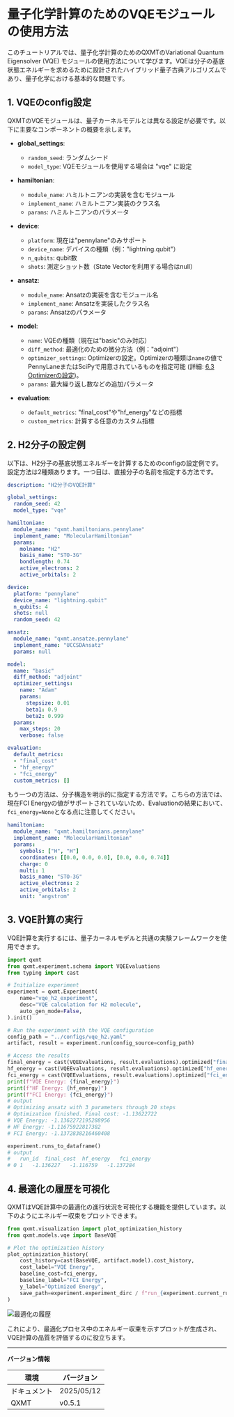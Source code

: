 # 量子化学計算のためのVQEモジュールの使用方法

このチュートリアルでは、量子化学計算のためのQXMTのVariational Quantum Eigensolver (VQE) モジュールの使用方法について学びます。VQEは分子の基底状態エネルギーを求めるために設計されたハイブリッド量子古典アルゴリズムであり、量子化学における基本的な問題です。

## 1. VQEのconfig設定

QXMTのVQEモジュールは、量子カーネルモデルとは異なる設定が必要です。以下に主要なコンポーネントの概要を示します。

- **global_settings**:
  - `random_seed`: ランダムシード
  - `model_type`: VQEモジュールを使用する場合は "vqe" に設定

- **hamiltonian**:
  - `module_name`: ハミルトニアンの実装を含むモジュール
  - `implement_name`: ハミルトニアン実装のクラス名
  - `params`: ハミルトニアンのパラメータ

- **device**:
  - `platform`: 現在は"pennylane"のみサポート
  - `device_name`: デバイスの種類（例："lightning.qubit"）
  - `n_qubits`: qubit数
  - `shots`: 測定ショット数（State Vectorを利用する場合はnull）

- **ansatz**:
  - `module_name`: Ansatzの実装を含むモジュール名
  - `implement_name`: Ansatzを実装したクラス名
  - `params`: Ansatzのパラメータ

- **model**:
  - `name`: VQEの種類（現在は"basic"のみ対応）
  - `diff_method`: 最適化のための微分方法（例："adjoint"）
  - `optimizer_settings`: Optimizerの設定。Optimizerの種類は`name`の値でPennyLaneまたはSciPyで用意されているものを指定可能 (詳細: [6.3 Optimizerの設定](./tool_reference.md#63-optimizerの設定))。
  - `params`: 最大繰り返し数などの追加パラメータ

- **evaluation**:
  - `default_metrics`: "final_cost"や"hf_energy"などの指標
  - `custom_metrics`: 計算する任意のカスタム指標

## 2. H2分子の設定例

以下は、H2分子の基底状態エネルギーを計算するためのconfigの設定例です。
設定方法は2種類あります。一つ目は、直接分子の名前を指定する方法です。

```yaml
description: "H2分子のVQE計算"

global_settings:
  random_seed: 42
  model_type: "vqe"

hamiltonian:
  module_name: "qxmt.hamiltonians.pennylane"
  implement_name: "MolecularHamiltonian"
  params:
    molname: "H2"
    basis_name: "STO-3G"
    bondlength: 0.74
    active_electrons: 2
    active_orbitals: 2

device:
  platform: "pennylane"
  device_name: "lightning.qubit"
  n_qubits: 4
  shots: null
  random_seed: 42

ansatz:
  module_name: "qxmt.ansatze.pennylane"
  implement_name: "UCCSDAnsatz"
  params: null

model:
  name: "basic"
  diff_method: "adjoint"
  optimizer_settings:
    name: "Adam"
    params:
      stepsize: 0.01
      beta1: 0.9
      beta2: 0.999
  params:
    max_steps: 20
    verbose: false

evaluation:
  default_metrics:
  - "final_cost"
  - "hf_energy"
  - "fci_energy"
  custom_metrics: []
```

もう一つの方法は、分子構造を明示的に指定する方法です。こちらの方法では、現在FCI Energyの値がサポートされていないため、Evaluationの結果において、`fci_energy=None`となる点に注意してください。

```yaml
hamiltonian:
  module_name: "qxmt.hamiltonians.pennylane"
  implement_name: "MolecularHamiltonian"
  params:
    symbols: ["H", "H"]
    coordinates: [[0.0, 0.0, 0.0], [0.0, 0.0, 0.74]]
    charge: 0
    multi: 1
    basis_name: "STO-3G"
    active_electrons: 2
    active_orbitals: 2
    unit: "angstrom"
```

## 3. VQE計算の実行

VQE計算を実行するには、量子カーネルモデルと共通の実験フレームワークを使用できます。

```python
import qxmt
from qxmt.experiment.schema import VQEEvaluations
from typing import cast

# Initialize experiment
experiment = qxmt.Experiment(
    name="vqe_h2_experiment",
    desc="VQE calculation for H2 molecule",
    auto_gen_mode=False,
).init()

# Run the experiment with the VQE configuration
config_path = "../configs/vqe_h2.yaml"
artifact, result = experiment.run(config_source=config_path)

# Access the results
final_energy = cast(VQEEvaluations, result.evaluations).optimized["final_cost"]
hf_energy = cast(VQEEvaluations, result.evaluations).optimized["hf_energy"]
fci_energy = cast(VQEEvaluations, result.evaluations).optimized["fci_energy"]
print(f"VQE Energy: {final_energy}")
print(f"HF Energy: {hf_energy}")
print(f"FCI Energy: {fci_energy}")
# output
# Optimizing ansatz with 3 parameters through 20 steps
# Optimization finished. Final cost: -1.13622722
# VQE Energy: -1.1362272195288956
# HF Energy: -1.11675922817382
# FCI Energy: -1.1372838216460408
```

```python
experiment.runs_to_dataframe()
# output
#   run_id	final_cost	hf_energy	fci_energy
# 0	1	-1.136227	-1.116759	-1.137284
```

## 4. 最適化の履歴を可視化

QXMTはVQE計算中の最適化の進行状況を可視化する機能を提供しています。以下のようにエネルギー収束をプロットできます。

```python
from qxmt.visualization import plot_optimization_history
from qxmt.models.vqe import BaseVQE

# Plot the optimization history
plot_optimization_history(
    cost_history=cast(BaseVQE, artifact.model).cost_history,
    cost_label="VQE Energy",
    baseline_cost=fci_energy,
    baseline_label="FCI Energy",
    y_label="Optimized Energy",
    save_path=experiment.experiment_dirc / f"run_{experiment.current_run_id}/optimization.png"
)
```

<img src="../../_static/images/tutorials/vqe/optimization_history.png" alt="最適化の履歴" title="最適化の履歴">

これにより、最適化プロセス中のエネルギー収束を示すプロットが生成され、VQE計算の品質を評価するのに役立ちます。

---

**バージョン情報**

| 環境 | バージョン |
|----------|----------|
| ドキュメント | 2025/05/12 |
| QXMT| v0.5.1 |
